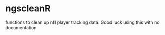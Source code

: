 # ngscleanR
functions to clean up nfl player tracking data. Good luck using this with no documentation
